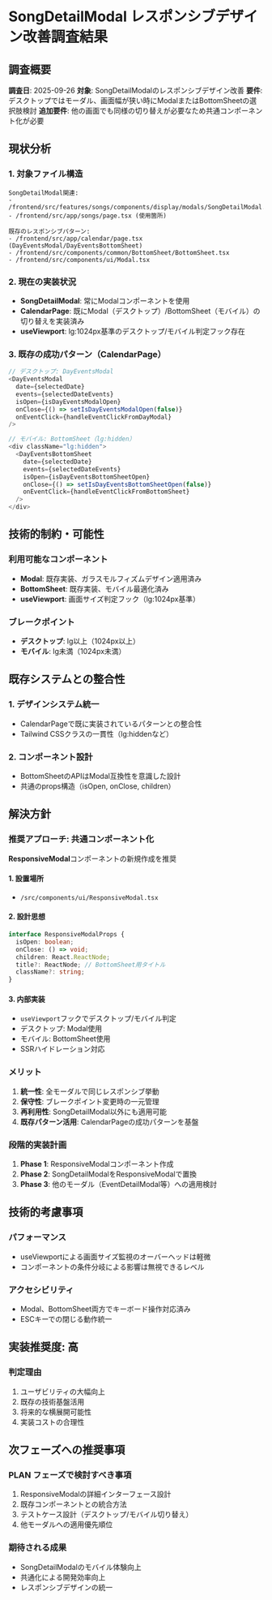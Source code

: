 # SongDetailModal レスポンシブデザイン改善調査結果

## 調査概要
**調査日**: 2025-09-26
**対象**: SongDetailModalのレスポンシブデザイン改善
**要件**: デスクトップではモーダル、画面幅が狭い時にModalまたはBottomSheetの選択肢検討
**追加要件**: 他の画面でも同様の切り替えが必要なため共通コンポーネント化が必要

## 現状分析

### 1. 対象ファイル構造
```
SongDetailModal関連:
- /frontend/src/features/songs/components/display/modals/SongDetailModal.tsx
- /frontend/src/app/songs/page.tsx (使用箇所)

既存のレスポンシブパターン:
- /frontend/src/app/calendar/page.tsx (DayEventsModal/DayEventsBottomSheet)
- /frontend/src/components/common/BottomSheet/BottomSheet.tsx
- /frontend/src/components/ui/Modal.tsx
```

### 2. 現在の実装状況
- **SongDetailModal**: 常にModalコンポーネントを使用
- **CalendarPage**: 既にModal（デスクトップ）/BottomSheet（モバイル）の切り替えを実装済み
- **useViewport**: lg:1024px基準のデスクトップ/モバイル判定フック存在

### 3. 既存の成功パターン（CalendarPage）
```typescript
// デスクトップ: DayEventsModal
<DayEventsModal
  date={selectedDate}
  events={selectedDateEvents}
  isOpen={isDayEventsModalOpen}
  onClose={() => setIsDayEventsModalOpen(false)}
  onEventClick={handleEventClickFromDayModal}
/>

// モバイル: BottomSheet（lg:hidden）
<div className="lg:hidden">
  <DayEventsBottomSheet
    date={selectedDate}
    events={selectedDateEvents}
    isOpen={isDayEventsBottomSheetOpen}
    onClose={() => setIsDayEventsBottomSheetOpen(false)}
    onEventClick={handleEventClickFromBottomSheet}
  />
</div>
```

## 技術的制約・可能性

### 利用可能なコンポーネント
- **Modal**: 既存実装、ガラスモルフィズムデザイン適用済み
- **BottomSheet**: 既存実装、モバイル最適化済み
- **useViewport**: 画面サイズ判定フック（lg:1024px基準）

### ブレークポイント
- **デスクトップ**: lg以上（1024px以上）
- **モバイル**: lg未満（1024px未満）

## 既存システムとの整合性

### 1. デザインシステム統一
- CalendarPageで既に実装されているパターンとの整合性
- Tailwind CSSクラスの一貫性（lg:hiddenなど）

### 2. コンポーネント設計
- BottomSheetのAPIはModal互換性を意識した設計
- 共通のprops構造（isOpen, onClose, children）

## 解決方針

### 推奨アプローチ: 共通コンポーネント化
**ResponsiveModal**コンポーネントの新規作成を推奨

#### 1. 設置場所
- `/src/components/ui/ResponsiveModal.tsx`

#### 2. 設計思想
```typescript
interface ResponsiveModalProps {
  isOpen: boolean;
  onClose: () => void;
  children: React.ReactNode;
  title?: ReactNode; // BottomSheet用タイトル
  className?: string;
}
```

#### 3. 内部実装
- `useViewport`フックでデスクトップ/モバイル判定
- デスクトップ: Modal使用
- モバイル: BottomSheet使用
- SSRハイドレーション対応

### メリット
1. **統一性**: 全モーダルで同じレスポンシブ挙動
2. **保守性**: ブレークポイント変更時の一元管理
3. **再利用性**: SongDetailModal以外にも適用可能
4. **既存パターン活用**: CalendarPageの成功パターンを基盤

### 段階的実装計画
1. **Phase 1**: ResponsiveModalコンポーネント作成
2. **Phase 2**: SongDetailModalをResponsiveModalで置換
3. **Phase 3**: 他のモーダル（EventDetailModal等）への適用検討

## 技術的考慮事項

### パフォーマンス
- useViewportによる画面サイズ監視のオーバーヘッドは軽微
- コンポーネントの条件分岐による影響は無視できるレベル

### アクセシビリティ
- Modal、BottomSheet両方でキーボード操作対応済み
- ESCキーでの閉じる動作統一

## 実装推奨度: 高

### 判定理由
1. ユーザビリティの大幅向上
2. 既存の技術基盤活用
3. 将来的な横展開可能性
4. 実装コストの合理性

## 次フェーズへの推奨事項

### PLAN フェーズで検討すべき事項
1. ResponsiveModalの詳細インターフェース設計
2. 既存コンポーネントとの統合方法
3. テストケース設計（デスクトップ/モバイル切り替え）
4. 他モーダルへの適用優先順位

### 期待される成果
- SongDetailModalのモバイル体験向上
- 共通化による開発効率向上
- レスポンシブデザインの統一